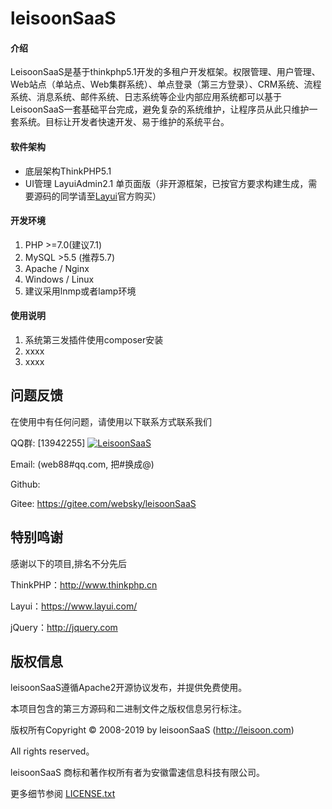 # leisoonSaaS

#### 介绍
LeisoonSaaS是基于thinkphp5.1开发的多租户开发框架。权限管理、用户管理、Web站点（单站点、Web集群系统）、单点登录（第三方登录）、CRM系统、流程系统、消息系统、邮件系统、日志系统等企业内部应用系统都可以基于LeisoonSaaS一套基础平台完成，避免复杂的系统维护，让程序员从此只维护一套系统。目标让开发者快速开发、易于维护的系统平台。

#### 软件架构

- 底层架构ThinkPHP5.1
- UI管理 LayuiAdmin2.1 单页面版（非开源框架，已按官方要求构建生成，需要源码的同学请至[Layui](https://www.layui.com/admin/)官方购买）


#### 开发环境

1. PHP >=7.0(建议7.1)
2. MySQL >5.5 (推荐5.7)
3. Apache / Nginx
4. Windows / Linux
5. 建议采用lnmp或者lamp环境

#### 使用说明

1. 系统第三发插件使用composer安装
2. xxxx
3. xxxx

## **问题反馈**

在使用中有任何问题，请使用以下联系方式联系我们

QQ群: [13942255]
<a target="_blank" href="//shang.qq.com/wpa/qunwpa?idkey=8bfa7fce0390385f5092ed071efc475ca91618beb969c4e76b58665dcbfc7ea1"><img border="0" src="//pub.idqqimg.com/wpa/images/group.png" alt="LeisoonSaaS" title="LeisoonSaaS"></a>

Email: (web88#qq.com, 把#换成@)

Github: 

Gitee: https://gitee.com/websky/leisoonSaaS

## **特别鸣谢**

感谢以下的项目,排名不分先后

ThinkPHP：http://www.thinkphp.cn

Layui：https://www.layui.com/

jQuery：http://jquery.com



## 版权信息

leisoonSaaS遵循Apache2开源协议发布，并提供免费使用。

本项目包含的第三方源码和二进制文件之版权信息另行标注。

版权所有Copyright © 2008-2019 by leisoonSaaS (http://leisoon.com)

All rights reserved。

leisoonSaaS 商标和著作权所有者为安徽雷速信息科技有限公司。

更多细节参阅 [LICENSE.txt](LICENSE.txt)
